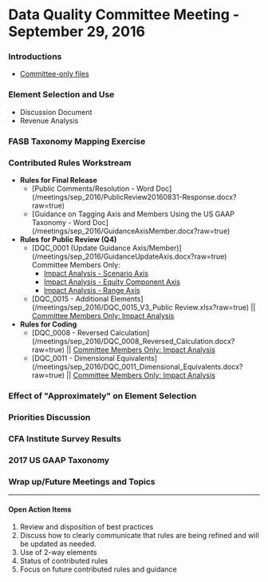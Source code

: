 # Data Quality Committee Meeting - September 29, 2016

### Introductions
  * <a href="https://github.com/DataQualityCommittee/dqc-review/blob/master/meetings/sep_2016/20160929-DQCfiles.zip?raw=true" target="_blank">Committee-only files</a>

### Element Selection and Use
 * Discussion Document
 * Revenue Analysis

### FASB Taxonomy Mapping Exercise

### Contributed Rules Workstream
* **Rules for Final Release**
  + [Public Comments/Resolution - Word Doc] (/meetings/sep_2016/PublicReview20160831-Response.docx?raw=true)
  + [Guidance on Tagging Axis and Members Using the US GAAP Taxonomy - Word Doc] (/meetings/sep_2016/GuidanceAxisMember.docx?raw=true)
* **Rules for Public Review (Q4)**
  + [DQC_0001 (Update Guidance Axis/Member)] (/meetings/sep_2016/GuidanceUpdateAxis.docx?raw=true) 
    <br />Committee Members Only: 
    - <a href="https://github.com/dataqualitycommittee/dqc-review/blob/master/meetings/sep_2016/StatementScenarioAxisImpact76.xlsx?raw=true" target="_blank">Impact Analysis - Scenario Axis</a>
    - <a href="https://github.com/dataqualitycommittee/dqc-review/blob/master/meetings/sep_2016/StatementEquityComponentsAxisImpact75.xlsx?raw=true" target="_blank">Impact Analysis - Equity Component Axis</a> 
    - <a href="https://github.com/dataqualitycommittee/dqc-review/blob/master/meetings/sep_2016/RangeAxisImpact.xlsx?raw=true" target="_blank">Impact Analysis - Range Axis</a>
  + [DQC_0015 - Additional Elements] (/meetings/sep_2016/DQC_0015_V3_Public Review.xlsx?raw=true)
  || <a href="https://github.com/dataqualitycommittee/dqc-review/blob/master/meetings/sep_2016/DQC_0015_V3_Impact.xlsx?raw=true" target="_blank">Committee Members Only: Impact Analysis</a>
* **Rules for Coding**
  + [DQC_0008 - Reversed Calculation] (/meetings/sep_2016/DQC_0008_Reversed_Calculation.docx?raw=true) 
    || <a href="https://github.com/dataqualitycommittee/dqc-review/blob/master/meetings/sep_2016/DQC_0008Impact.xlsx?raw=true" target="_blank">Committee Members Only: Impact Analysis</a> 
  + [DQC_0011 - Dimensional Equivalents] (/meetings/sep_2016/DQC_0011_Dimensional_Equivalents.docx?raw=true)
  || <a href="https://github.com/dataqualitycommittee/dqc-review/blob/master/meetings/sep_2016/DQC_0011Impact.xlsx?raw=true" target="_blank">Committee Members Only: Impact Analysis</a>

### Effect of "Approximately" on Element Selection

### Priorities Discussion

### CFA Institute Survey Results

### 2017 US GAAP Taxonomy

### Wrap up/Future Meetings and Topics

______________________

#### Open Action Items

1. Review and disposition of best practices
2. Discuss how to clearly communicate that rules are being refined and will be updated as needed.
3. Use of 2-way elements
4. Status of contributed rules
5. Focus on future contributed rules and guidance
